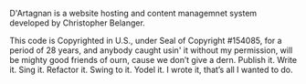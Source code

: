 D'Artagnan is a website hosting and content managemnet system developed by
Christopher Belanger. 

This code is Copyrighted in U.S., under Seal of Copyright #154085, for a period of 28 years, and anybody caught usin' it without my permission, will be mighty good friends of ourn, cause we don’t give a dern. Publish it. Write it. Sing it. Refactor it. Swing to it. Yodel it. I wrote it, that’s all I wanted to do.
